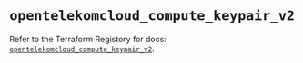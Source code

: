 # `opentelekomcloud_compute_keypair_v2`

Refer to the Terraform Registory for docs: [`opentelekomcloud_compute_keypair_v2`](https://www.terraform.io/docs/providers/opentelekomcloud/r/compute_keypair_v2).
